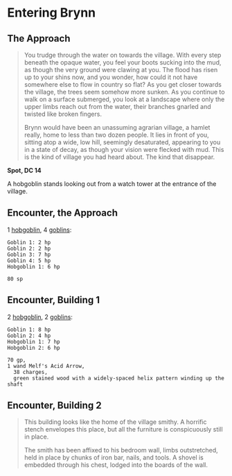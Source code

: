 # Entering Brynn

## The Approach

> You trudge through the water on towards the village. With every step beneath the opaque water, you feel your boots sucking into the mud, as though the very ground were clawing at you. The flood has risen up to your shins now, and you wonder, how could it not have somewhere else to flow in country so flat? As you get closer towards the village, the trees seem somehow more sunken. As you continue to walk on a surface submerged, you look at a landscape where only the upper limbs reach out from the water, their branches gnarled and twisted like broken fingers. 
>
> Brynn would have been an unassuming agrarian village, a hamlet really, home to less than two dozen people. It lies in front of you, sitting atop a wide, low hill, seemingly desaturated, appearing to you in a state of decay, as though your vision were flecked with mud. This is the kind of village you had heard about. The kind that disappear. 

**Spot, DC 14** 

A hobgoblin stands looking out from a watch tower at the entrance of the village. 

## Encounter, the Approach

1 [hobgoblin](http://www.dandwiki.com/wiki/SRD:Hobgoblin), 4 [goblins](http://www.dandwiki.com/wiki/SRD:Goblin):

```
Goblin 1: 2 hp
Goblin 2: 2 hp
Goblin 3: 7 hp
Goblin 4: 5 hp
Hobgoblin 1: 6 hp

80 sp
```

## Encounter, Building 1

2 [hobgoblin](http://www.dandwiki.com/wiki/SRD:Hobgoblin), 2 [goblins](http://www.dandwiki.com/wiki/SRD:Goblin):

```
Goblin 1: 8 hp
Goblin 2: 4 hp
Hobgoblin 1: 7 hp
Hobgoblin 2: 6 hp

70 gp,
1 wand Melf's Acid Arrow, 
  38 charges,
  green stained wood with a widely-spaced helix pattern winding up the shaft
```

## Encounter, Building 2

> This building looks like the home of the village smithy. A horrific stench envelopes this place, but all the furniture is conspicuously still in place.
>
> The smith has been affixed to his bedroom wall, limbs outstretched, held in place by chunks of iron bar, nails, and tools. A shovel is embedded through his chest, lodged into the boards of the wall.
